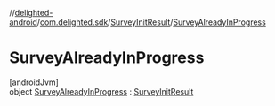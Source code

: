 //[delighted-android](../../../../index.md)/[com.delighted.sdk](../../index.md)/[SurveyInitResult](../index.md)/[SurveyAlreadyInProgress](index.md)

# SurveyAlreadyInProgress

[androidJvm]\
object [SurveyAlreadyInProgress](index.md) : [SurveyInitResult](../index.md)
